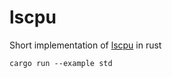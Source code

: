 # lscpu

Short implementation of [lscpu](https://www.man7.org/linux/man-pages/man1/lscpu.1.html) in rust

```
cargo run --example std
```
